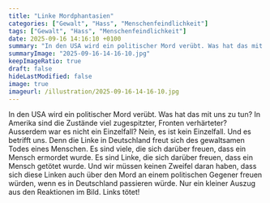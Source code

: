 ```yaml
---
title: "Linke Mordphantasien"
categories: ["Gewalt", "Hass", "Menschenfeindlichkeit"]
tags: ["Gewalt", "Hass", "Menschenfeindlichkeit"]
date: 2025-09-16 14:16:10 +0100
summary: "In den USA wird ein politischer Mord verübt. Was hat das mit uns zu tun? In Amerika sind die Zustände viel zugespitzter, Fronten verhärteter? Ausserdem war es nicht ein Einzelfall? Nein, es ist kein Einzelfall. Und es betrifft uns. Denn die Linke in Deutschland freut sich des gewaltsamen Todes eines Menschen. Es sind viele, die sich darüber freuen, dass ein Mensch ermordet wurde. Es sind Linke, die sich darüber freuen, dass ein Mensch getötet wurde. Und wir müssen keinen Zweifel daran haben, dass sich diese Linken auch über den Mord an einem politischen Gegener freuen würden, wenn es in Deutschland passieren würde. Nur ein kleiner Auszug aus den Reaktionen im Bild. Links tötet! "
summaryImage: "2025-09-16-14-16-10.jpg"
keepImageRatio: true
draft: false
hideLastModified: false
image: true
imageurl: /illustration/2025-09-16-14-16-10.jpg
---
```


In den USA wird ein politischer Mord verübt.
Was hat das mit uns zu tun? In Amerika sind die Zustände viel zugespitzter, Fronten verhärteter?
Ausserdem war es nicht ein Einzelfall?
Nein, es ist kein Einzelfall. Und es betrifft uns. Denn die Linke in Deutschland freut sich des gewaltsamen Todes eines Menschen.
Es sind viele, die sich darüber freuen, dass ein Mensch ermordet wurde. Es sind Linke, die sich darüber freuen, dass ein Mensch getötet wurde.
Und wir müssen keinen Zweifel daran haben, dass sich diese Linken auch über den Mord an einem politischen Gegener freuen würden, wenn es in Deutschland passieren würde.
Nur ein kleiner Auszug aus den Reaktionen im Bild. Links tötet!


